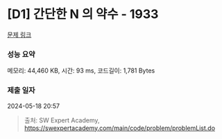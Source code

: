 # [D1] 간단한 N 의 약수 - 1933 

[문제 링크](https://swexpertacademy.com/main/code/problem/problemDetail.do?contestProbId=AV5PhcWaAKIDFAUq) 

### 성능 요약

메모리: 44,460 KB, 시간: 93 ms, 코드길이: 1,781 Bytes

### 제출 일자

2024-05-18 20:57



> 출처: SW Expert Academy, https://swexpertacademy.com/main/code/problem/problemList.do
